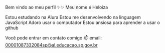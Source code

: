 Bem vindo ao meu perfil ✨✨
Meu nome é Heloiza

Estou estudando na Alura
Estou me desenvolvendo na linguagem JavaScript
Adoro usar o computador 
Estou ansiosa para aprender a usar o github

Você pode entrar em contato comigo 📫
email: 00001087332084sp@al.educacao.sp.gov.br
